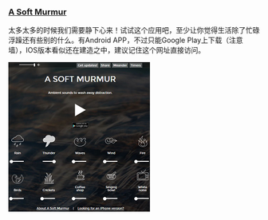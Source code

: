 ### [A Soft Murmur](href="http://asoftmurmur.com/)

太多太多的时候我们需要静下心来！试试这个应用吧，至少让你觉得生活除了忙碌浮躁还有些别的什么。有Android APP，不过只能Google Play上下载（注意墙），IOS版本看似还在建造之中，建议记住这个网址直接访问。

![Snapshot of A Soft Murmur](img/asoftmurmur.png)
